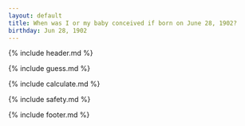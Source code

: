 ```yaml
---
layout: default
title: When was I or my baby conceived if born on June 28, 1902?
birthday: Jun 28, 1902
---
```


{% include header.md %}

{% include guess.md %}

{% include calculate.md %}

{% include safety.md %}

{% include footer.md %}



